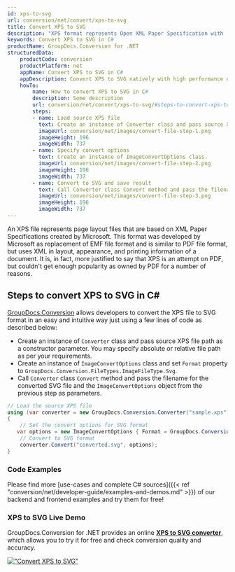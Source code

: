 ```yaml
---
id: xps-to-svg
url: conversion/net/convert/xps-to-svg
title: Convert XPS to SVG
description: "XPS format represents Open XML Paper Specification with .xps extension. Learn how to convert XPS to SVG file programmatically in C# language using GroupDocs.Conversion for .NET library."
keywords: Convert XPS to SVG in C#
productName: GroupDocs.Conversion for .NET
structuredData:
    productCode: conversion
    productPlatform: net
    appName: Convert XPS to SVG in C#
    appDescription: Convert XPS to SVG natively with high performance using C# language and server side GroupDocs.Conversion for .NET APIs, without the use of any software like Microsoft or Open Office.
    howTo:
        name: How to convert XPS to SVG in C# 
        description: Some description
        url: conversion/net/convert/xps-to-svg/#steps-to-convert-xps-to-svg-in-c
        steps:
        - name: Load source XPS file 
          text: Create an instance of Converter class and pass source XPS file path as a constructor parameter. You may specify absolute or relative file path as per your requirements. 
          imageUrl: conversion/net/images/convert-file-step-1.png
          imageHeight: 196
          imageWidth: 737
        - name: Specify convert options 
          text: Create an instance of ImageConvertOptions class.
          imageUrl: conversion/net/images/convert-file-step-2.png
          imageHeight: 196
          imageWidth: 737
        - name: Convert to SVG and save result 
          text: Call Converter class Convert method and pass the filename for the converted HTML file and the ImageConvertOptions object from the previous step as parameters.
          imageUrl: conversion/net/images/convert-file-step-3.png
          imageHeight: 196
          imageWidth: 737
---
```


An XPS file represents page layout files that are based on XML Paper Specifications created by Microsoft. This format was developed by Microsoft as replacement of EMF file format and is similar to PDF file format, but uses XML in layout, appearance, and printing information of a document. It is, in fact, more justified to say that XPS is an attempt on PDF, but couldn't get enough popularity as owned by PDF for a number of reasons.

## Steps to convert XPS to SVG in C#

[GroupDocs.Conversion](https://products.groupdocs.com/conversion/net) allows developers to convert the XPS file to SVG format in an easy and intuitive way just using a few lines of code as described below:

* Create an instance of `Converter` class and pass source XPS file path as a constructor parameter. You may specify absolute or relative file path as per your requirements. 
* Create an instance of `ImageConvertOptions` class and set `Format` property to `GroupDocs.Conversion.FileTypes.ImageFileType.Svg`.
* Call `Converter` class `Convert` method and pass the filename for the converted SVG file and the `ImageConvertOptions` object from the previous step as parameters.

```csharp
// Load the source XPS file
using (var converter = new GroupDocs.Conversion.Converter("sample.xps"))
{
    // Set the convert options for SVG format
   var options = new ImageConvertOptions { Format = GroupDocs.Conversion.FileTypes.ImageFileType.Svg };
    // Convert to SVG format
    converter.Convert("converted.svg", options);
}
```

### Code Examples

Please find more [use-cases and complete C# sources]({{< ref "conversion/net/developer-guide/examples-and-demos.md" >}}) of our backend and frontend examples and try them for free!

### XPS to SVG Live Demo

GroupDocs.Conversion for .NET provides an online [**XPS to SVG converter**](https://products.groupdocs.app/conversion/xps-to-svg), which allows you to try it for free and check conversion quality and accuracy.

[!["Convert XPS to SVG"](conversion/net/images/convert-to-svg/convert-xps-to-svg.png)](https://products.groupdocs.app/conversion/xps-to-svg)